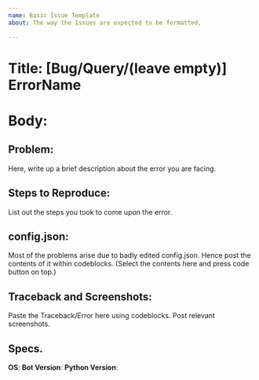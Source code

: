 ```yaml
---
name: Basic Issue Template
about: The way the Issues are expected to be formatted,

---
```


# Title: [Bug/Query/(leave empty)] ErrorName


# Body:

## Problem:
Here, write up a brief description about the error you are facing.

## Steps to Reproduce:
List out the steps you took to come upon the error.

## config.json:
Most of the problems arise due to badly edited config.json. Hence post the contents of it within codeblocks. (Select the contents here and press code button on top.)

## Traceback and Screenshots:
Paste the Traceback/Error here using codeblocks.
Post relevant screenshots.

## Specs.
**OS**:
**Bot Version**:
**Python Version**:

